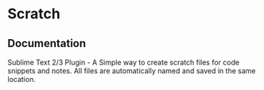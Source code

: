 Scratch
=======

## Documentation

Sublime Text 2/3 Plugin - A Simple way to create scratch files for code snippets and notes. All files are automatically named and saved in the same location.
